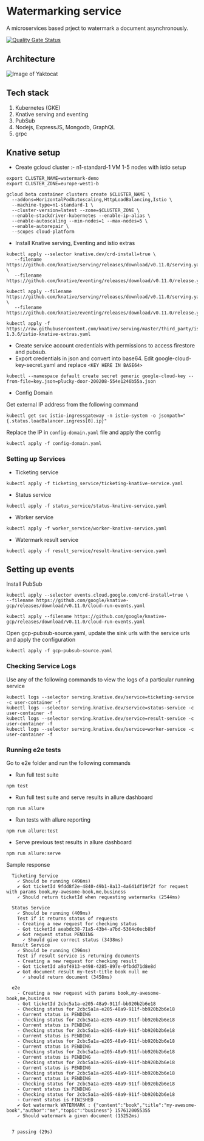 # Watermarking service

A microservices based prject to watermark a document asynchronously.

[![Quality Gate Status](https://sonarcloud.io/api/project_badges/measure?project=kmjayadeep_watermark-microservices&metric=alert_status)](https://sonarcloud.io/dashboard?id=kmjayadeep_watermark-microservices)

## Architecture

![Image of Yaktocat](assets/architecture.png)

## Tech stack

1. Kubernetes (GKE)
2. Knative serving and eventing
3. PubSub
4. Nodejs, ExpressJS, Mongodb, GraphQL
5. grpc

## Knative setup

* Create gcloud cluster :- n1-standard-1 VM 1-5 nodes with istio setup

```
export CLUSTER_NAME=watermark-demo
export CLUSTER_ZONE=europe-west1-b
```

```
gcloud beta container clusters create $CLUSTER_NAME \
  --addons=HorizontalPodAutoscaling,HttpLoadBalancing,Istio \
  --machine-type=n1-standard-1 \
  --cluster-version=latest --zone=$CLUSTER_ZONE \
  --enable-stackdriver-kubernetes --enable-ip-alias \
  --enable-autoscaling --min-nodes=1 --max-nodes=5 \
  --enable-autorepair \
  --scopes cloud-platform
```

* Install Knative serving, Eventing and istio extras

```
kubectl apply --selector knative.dev/crd-install=true \
   --filename https://github.com/knative/serving/releases/download/v0.11.0/serving.yaml \
   --filename https://github.com/knative/eventing/releases/download/v0.11.0/release.yaml

kubectl apply --filename https://github.com/knative/serving/releases/download/v0.11.0/serving.yaml \
   --filename https://github.com/knative/eventing/releases/download/v0.11.0/release.yaml

kubectl apply -f https://raw.githubusercontent.com/knative/serving/master/third_party/istio-1.3.6/istio-knative-extras.yaml
```

* Create service account credentials with permissions to access firestore and pubsub.
* Export credentials in json and convert into base64. Edit google-cloud-key-secret.yaml and replace `<KEY HERE IN BASE64>`

```
kubectl --namespace default create secret generic google-cloud-key --from-file=key.json=plucky-door-200208-554e1246b55a.json
```

* Config Domain

Get external IP address from the following command

```
kubectl get svc istio-ingressgateway -n istio-system -o jsonpath="{.status.loadBalancer.ingress[0].ip}"
```

Replace the IP in `config-domain.yaml` file and apply the config

```
kubectl apply -f config-domain.yaml
```

### Setting up Services

* Ticketing service

```
kubectl apply -f ticketing_service/ticketing-knative-service.yaml
```

* Status service

```
kubectl apply -f status_service/status-knative-service.yaml
```

* Worker service

```
kubectl apply -f worker_service/worker-knative-service.yaml
```

* Watermark result service

```
kubectl apply -f result_service/result-knative-service.yaml
```

## Setting up events

Install PubSub

```
kubectl apply --selector events.cloud.google.com/crd-install=true \
--filename https://github.com/google/knative-gcp/releases/download/v0.11.0/cloud-run-events.yaml

kubectl apply --filename https://github.com/google/knative-gcp/releases/download/v0.11.0/cloud-run-events.yaml
```

Open gcp-pubsub-source.yaml, update the sink urls with the service urls and apply the configuration


```
kubectl apply -f gcp-pubsub-source.yaml
```

### Checking Service Logs

Use any of the following commands to view the logs of a particular running service

```
kubectl logs --selector serving.knative.dev/service=ticketing-service -c user-container -f
kubectl logs --selector serving.knative.dev/service=status-service -c user-container -f
kubectl logs --selector serving.knative.dev/service=result-service -c user-container -f
kubectl logs --selector serving.knative.dev/service=worker-service -c user-container -f
```

### Running e2e tests

Go to e2e folder and run the following commands

* Run full test suite

```
npm test
```

* Run full test suite and serve results in allure dashboard

```
npm run allure
```

* Run tests with allure reporting

```
npm run allure:test
```

* Serve previous test results in allure dashboard

```
npm run allure:serve
```

Sample response

```
  Ticketing Service
    ✓ Should be running (496ms)
    ✔ Got ticketId 9fdd8f2e-4840-49b1-8a13-4a641df19f2f for request with params book,my-awesome-book,me,business
    ✓ Should return ticketId when requesting watermarks (2544ms)

  Status Service
    ✓ Should be running (409ms)
    Test if it returns status of requests
    - Creating a new request for checking status
    - Got ticketId aeabdc38-71a5-43b4-a7bd-5364c0ecb8bf
    ✔ Got request status PENDING
      ✓ Should give correct status (3438ms)
  Result Service
    ✓ Should be running (396ms)
    Test if result service is returning documents
    - Creating a new request for checking result
    - Got ticketId a9af4913-e498-4285-897e-0fbdd71d8e8d
    ✔ Got document result my-test-title book null me
      ✓ should return document (3458ms)

  e2e
    - Creating a new request with params book,my-awesome-book,me,business
    - Got ticketId 2cbc5a1a-e205-48a9-911f-bb920b2b6e18
    - Checking status for 2cbc5a1a-e205-48a9-911f-bb920b2b6e18
    - Current status is PENDING
    - Checking status for 2cbc5a1a-e205-48a9-911f-bb920b2b6e18
    - Current status is PENDING
    - Checking status for 2cbc5a1a-e205-48a9-911f-bb920b2b6e18
    - Current status is PENDING
    - Checking status for 2cbc5a1a-e205-48a9-911f-bb920b2b6e18
    - Current status is PENDING
    - Checking status for 2cbc5a1a-e205-48a9-911f-bb920b2b6e18
    - Current status is PENDING
    - Checking status for 2cbc5a1a-e205-48a9-911f-bb920b2b6e18
    - Current status is PENDING
    - Checking status for 2cbc5a1a-e205-48a9-911f-bb920b2b6e18
    - Current status is PENDING
    - Checking status for 2cbc5a1a-e205-48a9-911f-bb920b2b6e18
    - Current status is PENDING
    - Checking status for 2cbc5a1a-e205-48a9-911f-bb920b2b6e18
    - Current status is FINISHED
    ✔ Got watermark WATERMARK : {"content":"book","title":"my-awesome-book","author":"me","topic":"business"} 1576120055355
    ✓ Should watermark a given document (15252ms)


  7 passing (29s)

```
